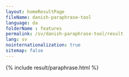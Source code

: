 ```yaml
---
layout: homeResultPage
fileName: danish-paraphrase-tool
language: da
folderName : features
permalink: /sv/danish-paraphrase-tool/result
lang: sv
nointernationalization: true
sitemap: false
---
```

{% include result/paraphrase.html %}

<script src="/js/result/paraprashing.js" data-foldername="{{page.folderName}}" data-lang="{{page.lang}}"></script>